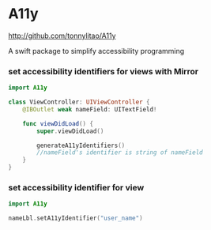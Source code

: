 # A11y

http://github.com/tonnylitao/A11y

A swift package to simplify accessibility programming

### set accessibility identifiers for views with Mirror

```swift
import A11y

class ViewController: UIViewController {
    @IBOutlet weak nameField: UITextField!

    func viewDidLoad() {
        super.viewDidLoad()

        generateA11yIdentifiers()
        //nameField's identifier is string of nameField
    }
}
```

### set accessibility identifier for view

```swift
import A11y

nameLbl.setA11yIdentifier("user_name")
```
